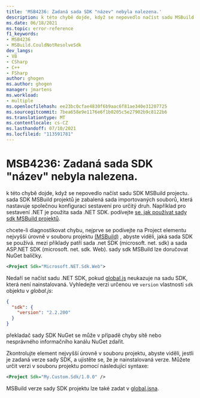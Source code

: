 ```yaml
---
title: 'MSB4236: Zadaná sada SDK "název" nebyla nalezena.'
description: k této chybě dojde, když se nepovedlo načíst sadu MSBuild SDK.
ms.date: 06/18/2021
ms.topic: error-reference
f1_keywords:
- MSB4236
- MSBuild.CouldNotResolveSdk
dev_langs:
- VB
- CSharp
- C++
- FSharp
author: ghogen
ms.author: ghogen
manager: jmartens
ms.workload:
- multiple
ms.openlocfilehash: ee23bc0cfae4830f6b9aac6f81ae340e31207725
ms.sourcegitcommit: 7bea658e9e1176e6f1b0205c5e27902b9c8122b6
ms.translationtype: MT
ms.contentlocale: cs-CZ
ms.lasthandoff: 07/10/2021
ms.locfileid: "113591781"
---
```

# <a name="msb4236-the-sdk-name-specified-could-not-be-found"></a>MSB4236: Zadaná sada SDK "název" nebyla nalezena.

k této chybě dojde, když se nepovedlo načíst sadu SDK MSBuild projectu. sada SDK MSBuild projektů je zabalená sada importovaných souborů, která nastavuje společnou konfiguraci sestavení pro určitý druh. Například pro sestavení .NET je použita sada .NET SDK. podívejte [se, jak používat sady sdk MSBuild projektů](../how-to-use-project-sdk.md).

chcete-li diagnostikovat chybu, nejprve se podívejte na Project elementu nejvyšší úrovně v souboru projektu [(MSBuild)](../project-element-msbuild.md) , abyste viděli, jaká sada SDK se používá. mezi příklady patří sada .net SDK (microsoft. net. sdk) a sada ASP.NET SDK (microsoft. net. sdk. Web). sady sdk MSBuild lze doručovat NuGet balíčky.

```xml
<Project Sdk="Microsoft.NET.Sdk.Web">
```

Nedaří se načíst sadu .NET SDK, pokud [global.js](/dotnet/core/tools/global-json) neukazuje na sadu SDK, která není nainstalovaná. Vyhledejte verzi určenou ve `version` vlastnosti `sdk` objektu v *global.js*:

```json
{
  "sdk": {
    "version": "2.2.200"
  }
}
```

překladač sady SDK NuGet se může v případě chyby sítě nebo nesprávného informačního kanálu NuGet zdařit.

Zkontrolujte element nejvyšší úrovně v souboru projektu, abyste viděli, jestli je zadaná verze sady SDK, a ujistěte se, že je nainstalovaná verze. Můžete určit verzi v souboru projektu pomocí následující syntaxe:

```xml
<Project Sdk="My.Custom.Sdk/1.0.0" />
```

MSBuild verze sady SDK projektu lze také zadat v [global.jsna](/dotnet/core/tools/global-json#msbuild-sdks).